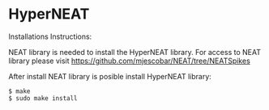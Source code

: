 # HyperNEAT

Installations Instructions:

NEAT library is needed to install the HyperNEAT library. For access to NEAT library please visit https://github.com/mjescobar/NEAT/tree/NEATSpikes

After install NEAT library is posible install HyperNEAT library:

```
$ make
$ sudo make install
```